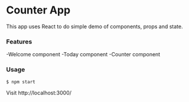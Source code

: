 # Counter App

This app uses React to do simple demo of components, props and state.

### Features

-Welcome component
-Today component
-Counter component

### Usage
```
$ npm start
```

Visit http://localhost:3000/